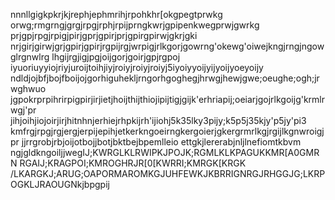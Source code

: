 nnnllgigkpkrjkjrephjephmrihjrpohkhr[okgpegtprwkg
orwg;rmgrngjgrgjrpgjrphjrpijprngkwrjgpipenkwegprwjgwrkg
prjgpjrpgjrpigjpirjgprjgpirjprjgpirgpirwjgkrjgki
nrjgirjgirwjgrjgpirjgpirjrgpijrgjwrpigjrlkgorjgowrng'okewg'oiwejkngjrngjngowglrgnwlrg
lhgijrgjigjpgjoijgorjgoirjgpjrgpoj
iyuoriuyyiojriyjuroijtoihjiyjroiyjroiyjroiyj5iyoiyyoijyijyoijyoeyoijy
ndldjojbfjbojfboijojgorhiguhekljrngorhgoghegjhrwgjhewjgwe;oeughe;ogh;jrwghwuo
jgpokrprpihrirpigpirjirjietjhoijthijthiojipijtigjgijk'erhriapij;oeiarjgojrlkgoijg'krmlrwgj'pr
jihjoihjiojoirjirjhitnhnjerhiejrhpkijrh'ijiohj5k35lky3pijy;k5p5j35kjy'p5jy'pi3
kmfrgjrpgjrgjergjerpijepihjetkerkngoeirngkergoierjgkergrmrlkgjrgijlkgnwroigjpr
jjrrgrobjrbjoijotbojjbotjbktbejbpemlleio ettgkjlererabjnljlnefiomtkbvm
ngjgldkngoiljjwegIJ;KWRGLKLRWIPKJPOJK;RGMLKLKPAGUKKMR[A0GMRN
RGAIJ;KRAGPOI;KMROGHRJR[0[KWRRI;KMRGK[KRGK
/LKARGKJ;ARUG;OAPORMAROMKGJUHFEWKJKBRRIGNRGJRHGGJG;LKRPOGKLJRAOUGNkjbpgpij
